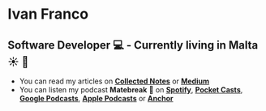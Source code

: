 # Ivan Franco
Software Developer :computer: - Currently living in Malta :sunny: :palm_tree:
---
- You can read my articles on [**Collected Notes**](https://collectednotes.com/ivanfranco502) or [**Medium**](https://medium.com/@ivanfranco502)
- You can listen my podcast **Matebreak** 🧉 on [**Spotify**](https://open.spotify.com/show/5TyYJTn4o9VLy2JLadajY7?si=K-PE0-08Rwa13ro2TY6Rnw), [**Pocket Casts**](https://pca.st/iOhdEn), [**Google Podcasts**](https://podcasts.google.com/feed/aHR0cHM6Ly9hbmNob3IuZm0vcy9kNzllMWVjL3BvZGNhc3QvcnNz), [**Apple Podcasts**](https://podcasts.apple.com/us/podcast/feed/id1476878646) or [**Anchor**](https://anchor.fm/matebreak)
